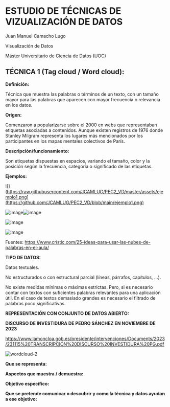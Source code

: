 # ESTUDIO DE TÉCNICAS DE VIZUALIZACIÓN DE DATOS

Juan Manuel Camacho Lugo

Visualización de Datos

Máster Universitario de Ciencia de Datos (UOC)


## TÉCNICA 1 (Tag cloud / Word cloud):

**Definición:**

Técnica que muestra las palabras o términos de un texto, con un tamaño mayor para las palabras que aparecen con mayor frecuencia o relevancia en los datos.

**Origen:**

Comenzaron a popularizarse sobre el 2000 en webs que representaban etiquetas asociadas a contenidos. Aunque existen registros de 1976 donde Stanley Milgram representa los lugares más mencionados por los participantes en los mapas mentales colectivos de París.

**Descripción/funcionamiento:**

Son etiquetas dispuestas en espacios, variando el tamaño, color y la posición según la frecuencia, categoría o significado de las etiquetas. 

**Ejemplos:**

![](https://raw.githubusercontent.com/JCAMLUG/PEC2_VD/master/assets/ejemplo1.png](https://github.com/JCAMLUG/PEC2_VD/blob/main/ejemplo1.png)

![image](https://github.com/user-attachments/assets/46384408-827c-41b9-8b21-098aff39b9a2)![image](https://github.com/user-attachments/assets/465c3380-ea48-4dfe-918e-9d41555ece85)

![image](https://github.com/user-attachments/assets/efdb2e85-65c9-4677-bfce-302ba35b25cf)

![image](https://github.com/user-attachments/assets/0aff5097-ffbc-4e18-aeb5-927b966e5e69)

Fuentes: https://www.cristic.com/25-ideas-para-usar-las-nubes-de-palabras-en-el-aula/

**TIPO DE DATOS:**

Datos textuales.

No estructurados o con estructural parcial (líneas, párrafos, capítulos, …).

No existe medidas mínimas o máximas estrictas. Pero, si es necesario contar con textos con suficientes palabras relevantes para una aplicación útil. 
En el caso de textos demasiado grandes es necesario el filtrado de palabras poco significativas. 

**REPRESENTACIÓN CON CONJUNTO DE DATOS ABIERTO:**

**DISCURSO DE INVESTIDURA DE PEDRO SÁNCHEZ EN NOVIEMBRE DE 2023**

https://www.lamoncloa.gob.es/presidente/intervenciones/Documents/2023/231115%20TRANSCRIPCIÓN%20DISCURSO%20INVESTIDURA%20PG.pdf

![wordcloud-2](https://github.com/user-attachments/assets/8a8363a8-f812-4583-abfc-d174dc1e71eb)

**Que se representa:**

**Aspectos que muestra / demuestra:**

**Objetivo específico:**

**Que se pretende  comunicar o descubrir y como la técnica y datos ayudan a ese objetivo:**


